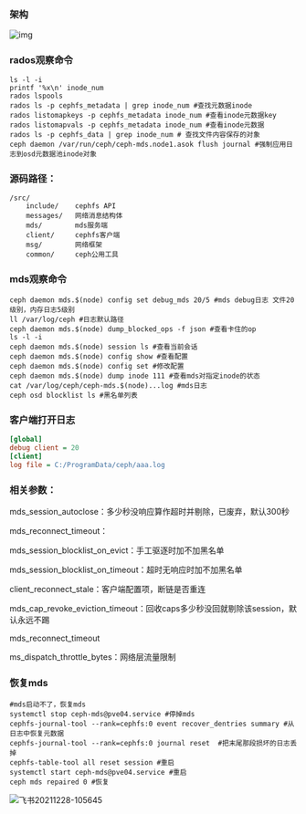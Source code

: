 ### 架构

![img](./img/webp)

### rados观察命令

```shell
ls -l -i
printf '%x\n' inode_num
rados lspools
rados ls -p cephfs_metadata | grep inode_num #查找元数据inode
rados listomapkeys -p cephfs_metadata inode_num #查看inode元数据key
rados listomapvals -p cephfs_metadata inode_num #查看inode元数据
rados ls -p cephfs_data | grep inode_num # 查找文件内容保存的对象
ceph daemon /var/run/ceph/ceph-mds.node1.asok flush journal #强制应用日志到osd元数据池inode对象
```

### 源码路径：

```shell
/src/
	include/    cephfs API
	messages/   网络消息结构体
	mds/        mds服务端
	client/     cephfs客户端
	msg/        网络框架
	common/     ceph公用工具
```

### mds观察命令

```shell
ceph daemon mds.$(node) config set debug_mds 20/5 #mds debug日志 文件20级别，内存日志5级别
ll /var/log/ceph #日志默认路径
ceph daemon mds.$(node) dump_blocked_ops -f json #查看卡住的op
ls -l -i
ceph daemon mds.$(node) session ls #查看当前会话
ceph daemon mds.$(node) config show #查看配置
ceph daemon mds.$(node) config set #修改配置
ceph daemon mds.$(node) dump inode 111 #查看mds对指定inode的状态
cat /var/log/ceph/ceph-mds.$(node)...log #mds日志
ceph osd blocklist ls #黑名单列表
```

### 客户端打开日志

```ini
[global]
debug client = 20
[client]
log file = C:/ProgramData/ceph/aaa.log
```

### 相关参数：

mds_session_autoclose：多少秒没响应算作超时并剔除，已废弃，默认300秒

mds_reconnect_timeout：

mds_session_blocklist_on_evict：手工驱逐时加不加黑名单

mds_session_blocklist_on_timeout：超时无响应时加不加黑名单

client_reconnect_stale：客户端配置项，断链是否重连

mds_cap_revoke_eviction_timeout：回收caps多少秒没回就剔除该session，默认永远不踢

mds_reconnect_timeout

ms_dispatch_throttle_bytes：网络层流量限制

### 恢复mds

```shell
#mds启动不了，恢复mds
systemctl stop ceph-mds@pve04.service #停掉mds 
cephfs-journal-tool --rank=cephfs:0 event recover_dentries summary #从日志中恢复元数据
cephfs-journal-tool --rank=cephfs:0 journal reset  #把末尾那段损坏的日志丢掉
cephfs-table-tool all reset session #重启
systemctl start ceph-mds@pve04.service #重启 
ceph mds repaired 0 #恢复
```

![飞书20211228-105645](./img/飞书20211228-105645.png)

